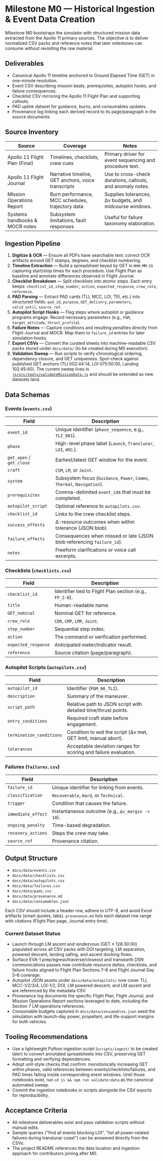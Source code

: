 # Milestone M0 — Historical Ingestion & Event Data Creation

Milestone M0 bootstraps the simulator with structured mission data extracted from the Apollo 11 primary sources. The objective is to deliver normalized CSV packs and reference notes that later milestones can consume without revisiting the raw material.

## Deliverables
- Canonical Apollo 11 timeline anchored to Ground Elapsed Time (GET) in one-minute resolution.
- Event CSV describing mission beats, prerequisites, autopilot hooks, and failure consequences.
- Checklist CSV mirroring the Apollo 11 Flight Plan and supporting callouts.
- PAD uplink dataset for guidance, burns, and consumables updates.
- Provenance log linking each derived record to its page/paragraph in the source documents.

## Source Inventory
| Source | Coverage | Notes |
| --- | --- | --- |
| Apollo 11 Flight Plan (Final) | Timelines, checklists, crew cues | Primary driver for event sequencing and procedure text. |
| Apollo 11 Flight Journal | Narrative timeline, GET anchors, voice transcripts | Use to cross-check durations, callouts, and anomaly notes. |
| Mission Operations Report | Burn performance, MCC schedules, trajectory data | Supplies tolerances, Δv budgets, and midcourse windows. |
| Systems handbooks & MOCR notes | Subsystem limitations, fault responses | Useful for failure taxonomy elaboration. |

## Ingestion Pipeline
1. **Digitize & OCR** — Ensure all PDFs have searchable text; correct OCR artifacts around GET stamps, degrees, and checklist numbering.
2. **Timeline Extraction** — Build a spreadsheet keyed by GET in `HHH:MM:SS` capturing start/stop times for each procedure. Use Flight Plan as baseline and annotate differences observed in Flight Journal.
3. **Checklist Breakdown** — Split checklists into atomic steps. Each entry keeps: `checklist_id`, `step_number`, `action`, `expected_response`, `crew_role`, `reference`.
4. **PAD Parsing** — Extract PAD cards (TLI, MCC, LOI, TEI, etc.) into structured fields: `pad_id`, `purpose`, `GET_delivery`, `parameters`, `valid_until`, `source_ref`.
5. **Autopilot Script Hooks** — Flag steps where autopilot or guidance programs engage. Record necessary parameters (e.g., `PGM`, `target_attitude`, `thrust_profile`).
6. **Failure Notes** — Capture conditions and resulting penalties directly from Flight Journal and MOCR. Map them to `failure_id` entries for later simulation hooks.
7. **Export CSVs** — Convert the curated sheets into machine-readable CSV packs stored under `docs/data/` (to be created during M0 execution).
8. **Validation Sweep** — Run scripts to verify chronological ordering, dependency closure, and GET uniqueness. Spot-check against published GET anchors (TLI 002:44:14, LOI 075:50:00, Landing 102:45:40). The current sweep lives in [`js/src/tools/validateMissionData.js`](../../js/src/tools/validateMissionData.js) and should be extended as new datasets land.

## Data Schemas

### Events (`events.csv`)
| Field | Description |
| --- | --- |
| `event_id` | Unique identifier (`phase_sequence`, e.g., `TLI_001`). |
| `phase` | High-level phase label (`Launch`, `Translunar`, `LOI`, etc.). |
| `get_open` / `get_close` | Earliest/latest GET window for the event. |
| `craft` | `CSM`, `LM`, or `Joint`. |
| `system` | Subsystem focus (`Guidance`, `Power`, `Comms`, `Thermal`, `Navigation`). |
| `prerequisites` | Comma-delimited `event_id`s that must be completed. |
| `autopilot_script` | Optional reference to `autopilots.csv`. |
| `checklist_id` | Links to the crew checklist steps. |
| `success_effects` | Δ-resource outcomes when within tolerance (JSON blob). |
| `failure_effects` | Consequences when missed or late (JSON blob referencing `failure_id`). |
| `notes` | Freeform clarifications or voice call excerpts. |

### Checklists (`checklists.csv`)
| Field | Description |
| --- | --- |
| `checklist_id` | Identifier tied to Flight Plan section (e.g., `FP_2-8`). |
| `title` | Human-readable name. |
| `GET_nominal` | Nominal GET for reference. |
| `crew_role` | `CDR`, `CMP`, `LMP`, `Joint`. |
| `step_number` | Sequential step index. |
| `action` | The command or verification performed. |
| `expected_response` | Anticipated meter/indicator result. |
| `reference` | Source citation (page/paragraph). |

### Autopilot Scripts (`autopilots.csv`)
| Field | Description |
| --- | --- |
| `autopilot_id` | Identifier (`PGM_06_TLI`). |
| `description` | Summary of the maneuver. |
| `script_path` | Relative path to JSON script with detailed time/thrust points. |
| `entry_conditions` | Required craft state before engagement. |
| `termination_conditions` | Condition to exit the script (Δv met, GET limit, manual abort). |
| `tolerances` | Acceptable deviation ranges for scoring and failure evaluation. |

### Failures (`failures.csv`)
| Field | Description |
| --- | --- |
| `failure_id` | Unique identifier for linking from events. |
| `classification` | `Recoverable`, `Hard`, or `Technical`. |
| `trigger` | Condition that causes the failure. |
| `immediate_effect` | Instantaneous outcome (e.g., `Δv_margin -= 10`). |
| `ongoing_penalty` | Time-based degradation. |
| `recovery_actions` | Steps the crew may take. |
| `source_ref` | Provenance citation. |

## Output Structure
- `docs/data/events.csv`
- `docs/data/checklists.csv`
- `docs/data/autopilots.csv`
- `docs/data/failures.csv`
- `docs/data/pads.csv`
- `docs/data/provenance.md`
- `docs/data/consumables.json`

Each CSV should include a header row, adhere to UTF-8, and avoid Excel artifacts (smart quotes, tabs). `provenance.md` lists each dataset row range with citations (Flight Plan page, Journal entry time).

### Current Dataset Status
- Launch through LM ascent and rendezvous (GET ≤ 128:30:00) populated across all CSV packs with DOI targeting, LM separation, powered descent, landing safing, and ascent docking flows.
- Surface EVA-1 prep/egress/traverse/closeout and transearth DSN communications passes now contribute resource deltas, checklists, and failure hooks aligned to Flight Plan Sections 7–8 and Flight Journal Day 5–6 coverage.
- Autopilot JSON assets under `docs/data/autopilots/` now cover TLI, MCC-1/2/3/4, LOI-1/2, DOI, LM powered descent, and LM ascent and are referenced by the metadata CSV.
- Provenance log documents the specific Flight Plan, Flight Journal, and Mission Operations Report sections leveraged to date, including the Section 7 LM operations references.
- Consumable budgets captured in `docs/data/consumables.json` seed the simulation with launch-day power, propellant, and life-support margins for both vehicles.

## Tooling Recommendations
- Use a lightweight Python ingestion script (`scripts/ingest/` to be created later) to convert annotated spreadsheets into CSV, preserving GET formatting and verifying dependencies.
- Adopt unit-style checks that confirm: monotonically increasing GET within phases, valid references between events/checklists/failures, and PAD times falling inside corresponding event windows. Until those notebooks exist, run `cd js && npm run validate:data` as the canonical automated sweep.
- Commit the ingestion notebooks or scripts alongside the CSV exports for reproducibility.

## Acceptance Criteria
- All milestone deliverables exist and pass validation scripts without manual edits.
- Sample queries ("find all events blocking LOI", "list all power-related failures during translunar coast") can be answered directly from the CSVs.
- The project README references the data location and ingestion approach for contributors joining after M0.
